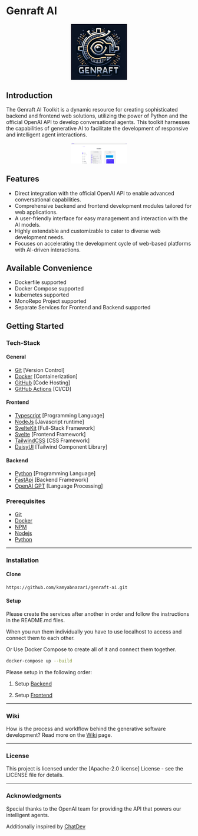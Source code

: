# Genraft AI

<div style="text-align: center;">
  <img src="misc/genraft_ai_icon.png" alt="Genraft AI Framework Logo" style="max-width: 30%; height: auto; display: block; margin: 0 auto;">
</div>

## Introduction

The Genraft AI Toolkit is a dynamic resource for creating sophisticated backend and frontend web solutions, utilizing the power of Python and the official OpenAI API to develop conversational agents. This toolkit harnesses the capabilities of generative AI to facilitate the development of responsive and intelligent agent interactions.

<div style="text-align: center;">
  <img src="misc/application_screenshot.png" alt="Application Screenshot" style="max-width: 30%; height: auto; display: block; margin: 0 auto;">
</div>

## Features

- Direct integration with the official OpenAI API to enable advanced conversational capabilities.
- Comprehensive backend and frontend development modules tailored for web applications.
- A user-friendly interface for easy management and interaction with the AI models.
- Highly extendable and customizable to cater to diverse web development needs.
- Focuses on accelerating the development cycle of web-based platforms with AI-driven interactions.

## Available Convenience

- Dockerfile supported
- Docker Compose supported
- kubernetes supported
- MonoRepo Project supported
- Separate Services for Frontend and Backend supported

## Getting Started

### Tech-Stack

#### General

- [Git](https://git-scm.com) [Version Control]
- [Docker](https://www.docker.com/get-started) [Containerization]
- [GitHub](https://github.com/) [Code Hosting]
- [GitHub Actions](https://github.com/features/actions) [CI/CD]

#### Frontend

- [Typescript](https://www.typescriptlang.org/) [Programming Language]
- [NodeJs](https://nodejs.org) [Javascript runtime]
- [SvelteKit](https://kit.svelte.dev/) [Full-Stack Framework]
- [Svelte](https://svelte.dev/) [Frontend Framework]
- [TailwindCSS](https://tailwindcss.com/) [CSS Framework]
- [DaisyUI](https://daisyui.com/) [Tailwind Component Library]

#### Backend

- [Python](https://www.python.org/downloads/) [Programming Language]
- [FastApi](https://fastapi.tiangolo.com/) [Backend Framework]
- [OpenAI GPT](https://openai.com/) [Language Processing]

### Prerequisites

- [Git](https://git-scm.com/downloads)
- [Docker](https://www.docker.com/get-started)
- [NPM](https://www.npmjs.com/)
- [Nodejs](https://nodejs.org)
- [Python](https://www.python.org/downloads/)

---

### Installation

#### Clone

```bash
https://github.com/kamyabnazari/genraft-ai.git
```

#### Setup

Please create the services after another in order and follow the instructions in the README.md files.

When you run them individually you have to use localhost to access and connect them to each other.

Or Use Docker Compose to create all of it and connect them together.

```bash
docker-compose up --build
```

Please setup in the following order:

1. Setup [Backend](backend/README.md)

2. Setup [Frontend](frontend/README.md)

---

### Wiki

How is the process and worklflow behind the generative software development? Read more on the [Wiki](WIKI.md) page.

---

### License

This project is licensed under the [Apache-2.0 license] License - see the LICENSE file for details.

---

### Acknowledgments

Special thanks to the OpenAI team for providing the API that powers our intelligent agents.

Additionally inspired by [ChatDev]("https://github.com/OpenBMB/ChatDev")

